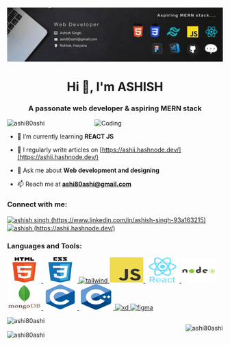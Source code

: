 ![MasterHead](/image/banner.gif)
<h1 align="center">Hi 👋, I'm ASHISH</h1>
<h3 align="center"> A passonate web developer & aspiring MERN stack</h3>

<img align="right" alt="Coding" width="300" src="https://cdn3d.iconscout.com/3d/premium/thumb/web-developer-5019745-4183732.png">

<p align="left"> <img src="https://komarev.com/ghpvc/?username=ashi80ashi&label=Profile%20views&color=0e75b6&style=flat" alt="ashi80ashi" /> </p>

- 🌱 I’m currently learning **REACT JS**

- 📝 I regularly write articles on [https://ashii.hashnode.dev/](https://ashii.hashnode.dev/)

- 💬 Ask me about **Web development and designing**

- 📫 Reach me at **ashi80ashi@gmail.com**

<h3 align="left">Connect with me:</h3>
<p align="left">
<a href="https://linkedin.com/in/ashish singh (https://www.linkedin.com/in/ashish-singh-93a163215)" target="blank"><img align="center" src="https://raw.githubusercontent.com/rahuldkjain/github-profile-readme-generator/master/src/images/icons/Social/linked-in-alt.svg" alt="ashish singh (https://www.linkedin.com/in/ashish-singh-93a163215)" height="30" width="40" /></a>
<a href="https://hashnode.com/ashish (https://ashii.hashnode.dev/)" target="blank"><img align="center" src="https://raw.githubusercontent.com/rahuldkjain/github-profile-readme-generator/master/src/images/icons/Social/hashnode.svg" alt="ashish (https://ashii.hashnode.dev/)" height="30" width="40" /></a>
</p>


<h3 align="left">Languages and Tools:</h3>
<p align="left">
<a href="https://www.w3.org/html/" target="_blank" rel="noreferrer"> <img  width="80" height="60" src="https://raw.githubusercontent.com/devicons/devicon/master/icons/html5/html5-original-wordmark.svg" alt="html5" width="40" height="40"/> </a>
 <a href="https://www.w3schools.com/css/" target="_blank" rel="noreferrer"> <img width="80" height="60" src="https://raw.githubusercontent.com/devicons/devicon/master/icons/css3/css3-original-wordmark.svg" alt="css3" width="40" height="40"/> </a> 
<a href="https://tailwindcss.com/" target="_blank" rel="noreferrer"> <img width="80" height="60" src="https://www.vectorlogo.zone/logos/tailwindcss/tailwindcss-icon.svg" alt="tailwind"/> </a> 
<a href="https://developer.mozilla.org/en-US/docs/Web/JavaScript" target="_blank" rel="noreferrer"> <img width="80" height="60" src="https://raw.githubusercontent.com/devicons/devicon/master/icons/javascript/javascript-original.svg" alt="javascript"/> </a> 
<a href="https://reactjs.org/" target="_blank" rel="noreferrer"> <img src="https://raw.githubusercontent.com/devicons/devicon/master/icons/react/react-original-wordmark.svg" alt="react" width="80" height="60"/> </a>
<a href="https://nodejs.org" target="_blank" rel="noreferrer"> <img src="https://raw.githubusercontent.com/devicons/devicon/master/icons/nodejs/nodejs-original-wordmark.svg" alt="nodejs"width="80" height="60"/> </a> 
 <a href="https://www.mongodb.com/" target="_blank" rel="noreferrer"> <img src="https://raw.githubusercontent.com/devicons/devicon/master/icons/mongodb/mongodb-original-wordmark.svg" alt="mongodb" width="80" height="60"/> </a>
 <a href="https://www.cprogramming.com/" target="_blank" rel="noreferrer"> <img src="https://raw.githubusercontent.com/devicons/devicon/master/icons/c/c-original.svg" alt="c" width="80" height="60"/> </a>
 <a href="https://www.w3schools.com/cpp/" target="_blank" rel="noreferrer"> <img src="https://raw.githubusercontent.com/devicons/devicon/master/icons/cplusplus/cplusplus-original.svg" alt="cplusplus" width="80" height="60"/> </a> 
<a href="https://www.adobe.com/products/xd.html" target="_blank" rel="noreferrer"> <img src="https://cdn.worldvectorlogo.com/logos/adobe-xd.svg" alt="xd" width="80" height="60"/> </a>
  <a href="https://www.figma.com/" target="_blank" rel="noreferrer"> <img src="https://www.vectorlogo.zone/logos/figma/figma-icon.svg" alt="figma"width="80" height="60"/> </a> </p>
<img align="left" width=470 src="https://github-readme-stats.vercel.app/api/top-langs?username=ashi80ashi&show_icons=true&locale=en&layout=compact" alt="ashi80ashi" /></p>
<p>&nbsp;<img align="right" src="https://github-readme-stats.vercel.app/api?username=ashi80ashi&show_icons=true&locale=en" alt="ashi80ashi" /></p>

<p><img align="center" src="https://github-readme-streak-stats.herokuapp.com/?user=ashi80ashi&" alt="ashi80ashi" /></p>



